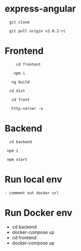 # express-angular
  ```
    git clone 
 ```
 ```
   git pull origin v2.0.2-rc
  ```  
  # Frontend
  ```
       cd frontent
  ```
  ```
      npm i
  ```
  ```
     ng build
  ```
  ```
    cd dist 
  ```
  ```
     cd front
  ```
  ```
     http-server -o
  
  ```
  # Backend
  ``` 
    cd backend
  ```
  ```
   npm i
  ```
  ```
   npm start
  ```  
  # Run local env
    - comment out docker url
    
    
 # Run Docker env 
   - cd backend 
   - docker-compose up
   - cd frontend
   - docker-compose up
  
  
